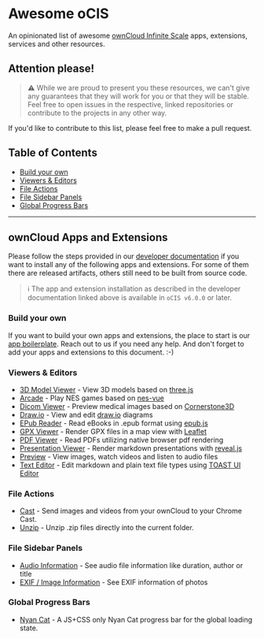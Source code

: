 # Awesome oCIS

An opinionated list of awesome [ownCloud Infinite Scale](https://github.com/owncloud/ocis) apps, extensions, services and other resources.

## Attention please!

> :warning: While we are proud to present you these resources, we can't give any guarantees that they will work for you or that they will be stable. Feel free to open issues in the respective, linked repositories or contribute to the projects in any other way.

If you'd like to contribute to this list, please feel free to make a pull request.

## Table of Contents

* [Build your own](#build-your-own)
* [Viewers & Editors](#viewers--editors)
* [File Actions](#file-actions)
* [File Sidebar Panels](#file-sidebar-panels)
* [Global Progress Bars](#global-progress-bars)

---

## ownCloud Apps and Extensions

Please follow the steps provided in our [developer documentation](https://owncloud.dev/services/web/#web-apps) if you want to install any of the
following apps and extensions. For some of them there are released artifacts, others still need to be built from source code.

> :information_source: The app and extension installation as described in the developer documentation linked above is available in `oCIS v6.0.0` or later.

### Build your own

If you want to build your own apps and extensions, the place to start is our [app boilerplate](https://github.com/owncloud/web-app-skeleton).
Reach out to us if you need any help. And don't forget to add your apps and extensions to this document. :-)

### Viewers & Editors

* [3D Model Viewer](https://github.com/saw-jan/web-app-3dmodel-viewer) - View 3D models based on [three.js](https://threejs.org)
* [Arcade](https://github.com/fschade/ocis-arcade) - Play NES games based on [nes-vue](https://github.com/taiyuuki/nes-vue)
* [Dicom Viewer](https://github.com/owncloud/web-app-dicom-viewer) - Preview medical images based on [Cornerstone3D](https://www.cornerstonejs.org)
* [Draw.io](https://github.com/owncloud/web-extensions/tree/main/packages/web-app-draw-io) - View and edit [draw.io](https://www.draw.io) diagrams
* [EPub Reader](https://github.com/owncloud/web/tree/master/packages/web-app-epub-reader) - Read eBooks in .epub format using [epub.js](https://github.com/futurepress/epub.js)
* [GPX Viewer](https://github.com/dschmidt/web-app-gpx-viewer) - Render GPX files in a map view with [Leaflet](https://leafletjs.com)
* [PDF Viewer](https://github.com/owncloud/web/tree/master/packages/web-app-pdf-viewer) - Read PDFs utilizing native browser pdf rendering 
* [Presentation Viewer](http://github.com/JankariTech/web-app-presentation-viewer) - Render markdown presentations with [reveal.js](https://revealjs.com)
* [Preview](https://github.com/owncloud/web/tree/master/packages/web-app-preview) - View images, watch videos and listen to audio files
* [Text Editor](https://github.com/owncloud/web/tree/master/packages/web-app-text-editor) - Edit markdown and plain text file types using [TOAST UI Editor](https://ui.toast.com/tui-editor) 

### File Actions

* [Cast](https://github.com/owncloud/web-extensions/tree/main/packages/web-app-cast) - Send images and videos from your ownCloud to your Chrome Cast.
* [Unzip](https://github.com/owncloud/web-extensions/tree/main/packages/web-app-unzip) - Unzip .zip files directly into the current folder.

### File Sidebar Panels

* [Audio Information](https://github.com/owncloud/web/blob/2137305f8ded7f845dc262c424b196742c76c9a0/packages/web-app-files/src/composables/extensions/useFileSideBars.ts#L166) - See audio file information like duration, author or title
* [EXIF / Image Information](https://github.com/owncloud/web/blob/2137305f8ded7f845dc262c424b196742c76c9a0/packages/web-app-files/src/composables/extensions/useFileSideBars.ts#L145) - See EXIF information of photos

### Global Progress Bars

* [Nyan Cat](https://github.com/owncloud/web-extensions/tree/main/packages/web-app-progress-bars) - A JS+CSS only Nyan Cat progress bar for the global loading state. 